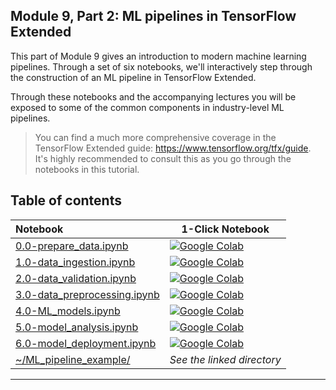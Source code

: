 ## Module 9, Part 2: ML pipelines in TensorFlow Extended

This part of Module 9 gives an introduction to modern machine learning pipelines. Through a set of six notebooks, we'll interactively step through the construction of an ML pipeline in TensorFlow Extended.

Through these notebooks and the accompanying lectures you will be exposed to some of the common components in industry-level ML pipelines. 

> You can find a much more comprehensive coverage in the TensorFlow Extended guide: https://www.tensorflow.org/tfx/guide. It's highly recommended to consult this as you go through the notebooks in this tutorial. 

## Table of contents

| Notebook    |      1-Click Notebook      |
|:----------|------|
|  [0.0-prepare_data.ipynb]()  | [![Google Colab](https://colab.research.google.com/assets/colab-badge.svg)]()
| [1.0-data_ingestion.ipynb]() | [![Google Colab](https://colab.research.google.com/assets/colab-badge.svg)]()|
| [2.0-data_validation.ipynb]() | [![Google Colab](https://colab.research.google.com/assets/colab-badge.svg)]() |
| [3.0-data_preprocessing.ipynb]() | [![Google Colab](https://colab.research.google.com/assets/colab-badge.svg)]()|
| [4.0-ML_models.ipynb]() | [![Google Colab](https://colab.research.google.com/assets/colab-badge.svg)]()|
| [5.0-model_analysis.ipynb]() | [![Google Colab](https://colab.research.google.com/assets/colab-badge.svg)]()|
| [6.0-model_deployment.ipynb]() | [![Google Colab](https://colab.research.google.com/assets/colab-badge.svg)]()|
| [~/ML_pipeline_example/]() | _See the linked directory_ |
---